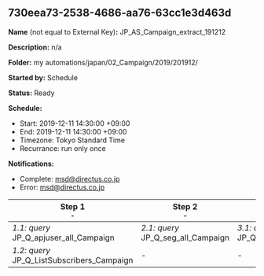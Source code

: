 ## 730eea73-2538-4686-aa76-63cc1e3d463d

**Name** (not equal to External Key)**:** JP_AS_Campaign_extract_191212

**Description:** n/a

**Folder:** my automations/japan/02_Campaign/2019/201912/

**Started by:** Schedule

**Status:** Ready

**Schedule:**

* Start: 2019-12-11 14:30:00 +09:00
* End: 2019-12-11 14:30:00 +09:00
* Timezone: Tokyo Standard Time
* Recurrance: run only once

**Notifications:**

* Complete: msd@directus.co.jp
* Error: msd@directus.co.jp

| Step 1<br>_<small>-</small>_ | Step 2<br>_<small>-</small>_ | Step 3<br>_<small>-</small>_ | Step 4<br>_<small>-</small>_ | Step 5<br>_<small>-</small>_ |
| --- | --- | --- | --- | --- |
| _1.1: query_<br>JP_Q_apjuser_all_Campaign | _2.1: query_<br>JP_Q_seg_all_Campaign | _3.1: query_<br>JP_Q_seg_all_msd_product_Campaign | _4.1: query_<br>JP_Q_seg_all_join_Campaign_seg1 | _5.1: query_<br>JP_Q_seg_all_Campaign_extract_seg1 |
| _1.2: query_<br>JP_Q_ListSubscribers_Campaign | - | - | - | - |
